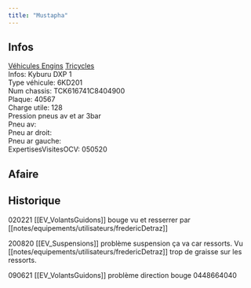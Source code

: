 ```yaml
---
title: "Mustapha"
---
```


## Infos
[Véhicules Engins](notes/equipements/vehicules/L_VehiculesEngins.md) [Tricycles](notes/equipements/vehicules/C_Tricycles.md)\
Infos: Kyburu DXP 1\
Type véhicule: 6KD201\
Num chassis: TCK616741C8404900\
Plaque: 40567\
Charge utile: 128\
Pression pneus av et ar 3bar\
Pneu av:\
Pneu ar droit:\
Pneu ar gauche:\
ExpertisesVisitesOCV: 050520

## Afaire 

## Historique
020221 [[EV_VolantsGuidons]] bouge vu et resserrer par [[notes/equipements/utilisateurs/fredericDetraz]]

200820 [[EV_Suspensions]] problème suspension ça va car ressorts. Vu [[notes/equipements/utilisateurs/fredericDetraz]] trop de graisse sur les ressorts.

090621 [[EV_VolantsGuidons]] problème direction bouge 0448664040
